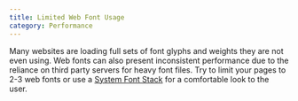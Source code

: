 ```yaml
---
title: Limited Web Font Usage
category: Performance
---
```

Many websites are loading full sets of font glyphs and weights they are not even using. Web fonts can also present inconsistent performance due to the reliance on third party servers for heavy font files. Try to limit your pages to 2-3 web fonts or use a [System Font Stack](https://css-tricks.com/snippets/css/system-font-stack/) for a comfortable look to the user.
